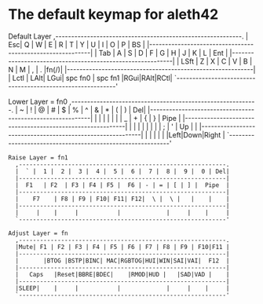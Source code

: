 # The default keymap for aleth42

Default Layer
    ,-----------------------------------------------------------.
    | Esc|  Q |  W |  E |  R |  T |  Y |  U |  I |  O |  P | BS |
    |-----------------------------------------------------------|
    | Tab |  A |  S |  D |  F |  G |  H |  J |  K |  L | Ent    |
    |-----------------------------------------------------------|
    | LSft   |  Z |  X |  C |  V |  B |  N |  M |  , |  . |fn(/)|
    |-----------------------------------------------------------|
    | Lctl | LAlt| LGui|  spc fn0  |  spc fn1    |RGui|RAlt|RCtl|
    `-----------------------------------------------------------'

Lower Layer = fn0
    ,-----------------------------------------------------------.
    |  ~ |  ! |  @ |  # |  $ |  % |  ^ |  & |  * |  ( |  ) | Del|
    |-----------------------------------------------------------|
    |        |    |    |    |    |     | _ | + | { | } |  Pipe  |
    |-----------------------------------------------------------|
    |          |    |    |    |    |    |   | ;  | '  | Up |    |
    |-----------------------------------------------------------|
    |     |    |     |           |             |Left|Down|Right |
    `-----------------------------------------------------------'

	Raise Layer = fn1
      ,-----------------------------------------------------------.
      |  ` |  1 |  2 |  3 |  4 |  5 |  6 |  7 |  8 |  9 |  0 | Del|
      |-----------------------------------------------------------|
      |  F1   | F2  | F3 | F4 | F5 |  F6 | - | = | [ | ] |  Pipe  |
      |-----------------------------------------------------------|
      |    F7    | F8 | F9 | F10| F11| F12|  \ |  \ |   |    |    |
      |-----------------------------------------------------------|
      |     |    |     |           |             |     |    |     |
      `-----------------------------------------------------------'

	Adjust Layer = fn
      ,-----------------------------------------------------------.
      |Mute| F1 | F2 | F3 | F4 | F5 | F6 | F7 | F8 | F9 | F10|F11 |
      |-----------------------------------------------------------|
      |       |BTOG |BSTP|BINC| MAC|RGBTOG|HUI|WIN|SAI|VAI|  F12  |
      |-----------------------------------------------------------|
      |   Caps   |Reset|BBRE|BDEC|    |RMOD|HUD |   |SAD|VAD |    |
      |-----------------------------------------------------------|
      |SLEEP|    |     |           |             |     |    |     |
      `-----------------------------------------------------------'
 

